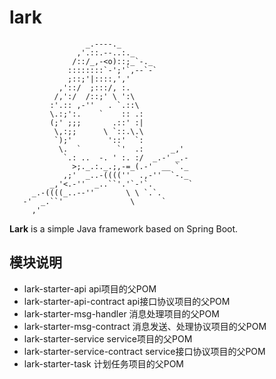 # lark

```
                 _.----._
               ,'.::.--..:._
              /::/_,-<o)::;_`-._
             ::::::::`-';'`,--`-`
             ;::;'|::::,','
           ,'::/  ;:::/, :.
          /,':/  /::;' \ ':\
         :'.:: ,-''   . `.::\
         \.:;':.    `    :: .:
         (;' ;;;       .::' :|
          \,:;;      \ `::.\.\
          `);'        '::'  `:
           \.  `        `'  .:      _,'
            `.: ..  -. ' :. :/  _.-' _.-
              >;._.:._.;,-=_(.-'  __ `._
            ,;'  _..-((((''  .,-''  `-._
         _,'<.-''  _..``'.'`-'`.        `
     _.-((((_..--''       \ \ `.`.
   -'  _.``'               \      ` 
     ,'
```

**Lark** is a simple Java framework based on Spring Boot.

## 模块说明

* lark-starter-api api项目的父POM
* lark-starter-api-contract api接口协议项目的父POM
* lark-starter-msg-handler 消息处理项目的父POM
* lark-starter-msg-contract 消息发送、处理协议项目的父POM
* lark-starter-service service项目的父POM
* lark-starter-service-contract service接口协议项目的父POM
* lark-starter-task 计划任务项目的父POM
